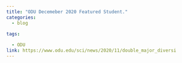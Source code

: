 ```yaml
---
title: "ODU Decemeber 2020 Featured Student."
categories:
  - blog
  
tags:

  - ODU
link: https://www.odu.edu/sci/news/2020/11/double_major_diversi
---
```

